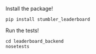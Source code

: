 Install the package!

```
pip install stumbler_leaderboard
```

Run the tests!

```
cd leaderboard_backend
nosetests
```


